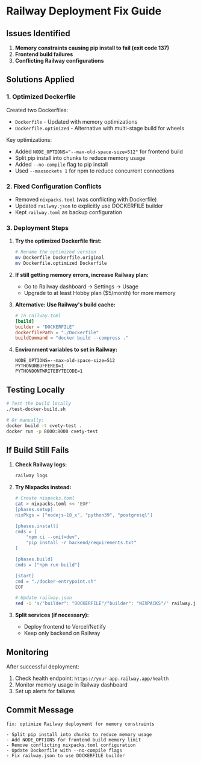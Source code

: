 # Railway Deployment Fix Guide

## Issues Identified

1. **Memory constraints causing pip install to fail (exit code 137)**
2. **Frontend build failures**
3. **Conflicting Railway configurations**

## Solutions Applied

### 1. Optimized Dockerfile

Created two Dockerfiles:
- `Dockerfile` - Updated with memory optimizations
- `Dockerfile.optimized` - Alternative with multi-stage build for wheels

Key optimizations:
- Added `NODE_OPTIONS="--max-old-space-size=512"` for frontend build
- Split pip install into chunks to reduce memory usage
- Added `--no-compile` flag to pip install
- Used `--maxsockets 1` for npm to reduce concurrent connections

### 2. Fixed Configuration Conflicts

- Removed `nixpacks.toml` (was conflicting with Dockerfile)
- Updated `railway.json` to explicitly use DOCKERFILE builder
- Kept `railway.toml` as backup configuration

### 3. Deployment Steps

1. **Try the optimized Dockerfile first:**
   ```bash
   # Rename the optimized version
   mv Dockerfile Dockerfile.original
   mv Dockerfile.optimized Dockerfile
   ```

2. **If still getting memory errors, increase Railway plan:**
   - Go to Railway dashboard → Settings → Usage
   - Upgrade to at least Hobby plan ($5/month) for more memory

3. **Alternative: Use Railway's build cache:**
   ```toml
   # In railway.toml
   [build]
   builder = "DOCKERFILE"
   dockerfilePath = "./Dockerfile"
   buildCommand = "docker build --compress ."
   ```

4. **Environment variables to set in Railway:**
   ```
   NODE_OPTIONS=--max-old-space-size=512
   PYTHONUNBUFFERED=1
   PYTHONDONTWRITEBYTECODE=1
   ```

## Testing Locally

```bash
# Test the build locally
./test-docker-build.sh

# Or manually:
docker build -t cvety-test .
docker run -p 8000:8000 cvety-test
```

## If Build Still Fails

1. **Check Railway logs:**
   ```bash
   railway logs
   ```

2. **Try Nixpacks instead:**
   ```bash
   # Create nixpacks.toml
   cat > nixpacks.toml << 'EOF'
   [phases.setup]
   nixPkgs = ["nodejs-18_x", "python39", "postgresql"]
   
   [phases.install]
   cmds = [
       "npm ci --omit=dev",
       "pip install -r backend/requirements.txt"
   ]
   
   [phases.build]
   cmds = ["npm run build"]
   
   [start]
   cmd = "./docker-entrypoint.sh"
   EOF
   
   # Update railway.json
   sed -i 's/"builder": "DOCKERFILE"/"builder": "NIXPACKS"/' railway.json
   ```

3. **Split services (if necessary):**
   - Deploy frontend to Vercel/Netlify
   - Keep only backend on Railway

## Monitoring

After successful deployment:
1. Check health endpoint: `https://your-app.railway.app/health`
2. Monitor memory usage in Railway dashboard
3. Set up alerts for failures

## Commit Message

```
fix: optimize Railway deployment for memory constraints

- Split pip install into chunks to reduce memory usage
- Add NODE_OPTIONS for frontend build memory limit
- Remove conflicting nixpacks.toml configuration
- Update Dockerfile with --no-compile flags
- Fix railway.json to use DOCKERFILE builder
```